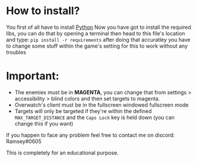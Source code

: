 # How to install?
You first of all have to install [Python](https://www.python.org/downloads/)
Now you have got to install the required libs, you can do that by opening a terminal then head to this file's location and type: `pip install -r requirements`
after doing that accuratley you have to change some stuff within the game's setting for this to work without any troubles

# Important:
- The enemies must be in **MAGENTA**, you can change that from settings > accessibility > blind colors and then set targets to magenta.
- Overwatch's client must be in the fullscreen windowed fullscreen mode
- Targets will only be targeted if they're within the defined `MAX_TARGET_DISTANCE`
and the `Caps Lock` key is held down (you can change this if you want)


If you happen to face any problem feel free to contact me on discord: Ramsey#0605

This is completely for an educational purpose.
